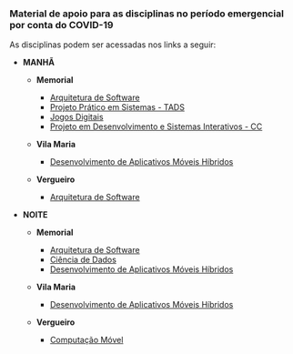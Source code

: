 ### Material de apoio para as disciplinas no período emergencial por conta do COVID-19

As disciplinas podem ser acessadas nos links a seguir:
* **MANHÃ**
  + **Memorial**
    + [Arquitetura de Software](https://github.com/EdsonMSouza/arquitetura_de_software_memorial_manha)
    + [Projeto Prático em Sistemas - TADS](https://github.com/EdsonMSouza/projetos_memorial_2_manha_tads)
    + [Jogos Digitais](https://github.com/EdsonMSouza/jogos_digitais_memorial_manha)
    + [Projeto em Desenvolvimento e Sistemas Interativos - CC](https://github.com/EdsonMSouza/projetos_memorial_3_manha_cc)
    
  + **Vila Maria**
    + [Desenvolvimento de Aplicativos Móveis Híbridos](https://github.com/EdsonMSouza/mobile_vila_maria_manha)
  + **Vergueiro**
    + [Arquitetura de Software](https://github.com/EdsonMSouza/arquitetura_de_software_vergueiro_manha)
  
* **NOITE**
  + **Memorial**
    + [Arquitetura de Software](https://github.com/EdsonMSouza/arquitetura_de_software_memorial_noite)
    + [Ciência de Dados](https://github.com/EdsonMSouza/ciencia_de_dados_memorial_noite)
    + [Desenvolvimento de Aplicativos Móveis Híbridos](https://github.com/EdsonMSouza/mobile_memorial_noite)
    
  + **Vila Maria**
    + [Desenvolvimento de Aplicativos Móveis Híbridos](https://github.com/EdsonMSouza/mobile_vila_maria_noite)
    
  + **Vergueiro**
    + [Computação Móvel](https://github.com/EdsonMSouza/mobile_vergueiro_noite)
  
  
  
